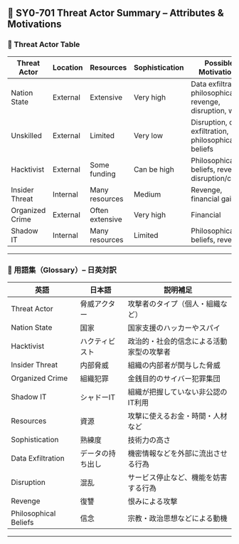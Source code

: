 ## 📘 SY0-701 Threat Actor Summary – Attributes & Motivations

### 🔐 Threat Actor Table

| Threat Actor    | Location | Resources       | Sophistication | Possible Motivations                                       |
| --------------- | -------- | --------------- | -------------- | ---------------------------------------------------------- |
| Nation State    | External | Extensive       | Very high      | Data exfiltration, philosophical, revenge, disruption, war |
| Unskilled       | External | Limited         | Very low       | Disruption, data exfiltration, philosophical beliefs       |
| Hacktivist      | External | Some funding    | Can be high    | Philosophical beliefs, revenge, disruption/chaos           |
| Insider Threat  | Internal | Many resources  | Medium         | Revenge, financial gain                                    |
| Organized Crime | External | Often extensive | Very high      | Financial                                                  |
| Shadow IT       | Internal | Many resources  | Limited        | Philosophical beliefs, revenge                             |

---

### 📘 用語集（Glossary）– 日英対訳

| 英語                    | 日本語      | 説明補足                 |
| --------------------- | -------- | -------------------- |
| Threat Actor          | 脅威アクター   | 攻撃者のタイプ（個人・組織など）     |
| Nation State          | 国家       | 国家支援のハッカーやスパイ        |
| Hacktivist            | ハクティビスト  | 政治的・社会的信念による活動家型の攻撃者 |
| Insider Threat        | 内部脅威     | 組織の内部者が関与した脅威        |
| Organized Crime       | 組織犯罪     | 金銭目的のサイバー犯罪集団        |
| Shadow IT             | シャドーIT   | 組織が把握していない非公認のIT利用   |
| Resources             | 資源       | 攻撃に使えるお金・時間・人材など     |
| Sophistication        | 熟練度      | 技術力の高さ               |
| Data Exfiltration     | データの持ち出し | 機密情報などを外部に流出させる行為    |
| Disruption            | 混乱       | サービス停止など、機能を妨害する行為   |
| Revenge               | 復讐       | 恨みによる攻撃              |
| Philosophical Beliefs | 信念       | 宗教・政治思想などによる動機       |

---


